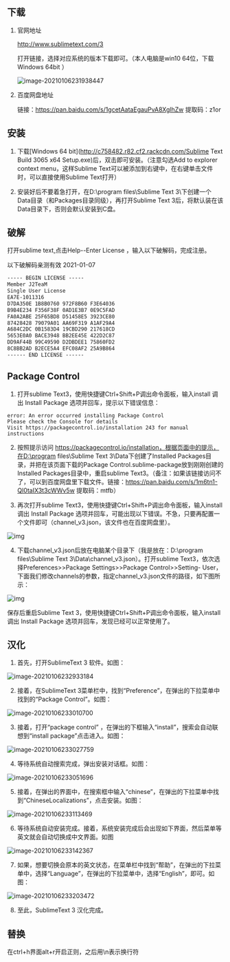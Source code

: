 ## 下载

1. 官网地址

   http://www.sublimetext.com/3

   打开链接，选择对应系统的版本下载即可。（本人电脑是win10 64位，下载Windows 64bit ）

   ![image-20210106231938447](https://gitee.com/zgf1366/pic_store/raw/master/img/20210106231938.png)

2. 百度网盘地址

   链接：https://pan.baidu.com/s/1gcetAataEgauPvA8XglhZw  提取码：z1or 

## 安装

1. 下载[Windows 64 bit](http://c758482.r82.cf2.rackcdn.com/Sublime Text Build 3065 x64 Setup.exe)后，双击即可安装。（注意勾选Add to explorer context menu，这样Sublime Text可以被添加到右键中，在右键单击文件时，可以直接使用Sublime Text打开）

2. 安装好后不要着急打开，在D:\program files\Sublime Text 3\下创建一个Data目录（和Packages目录同级），再打开Sublime Text 3后，将默认装在该Data目录下，否则会默认安装到C盘。

## 破解

打开sublime text,点击Help--Enter License ，输入以下破解码，完成注册。

以下破解码亲测有效 2021-01-07

```txt
----- BEGIN LICENSE -----
Member J2TeaM
Single User License
EA7E-1011316
D7DA350E 1B8B0760 972F8B60 F3E64036
B9B4E234 F356F38F 0AD1E3B7 0E9C5FAD
FA0A2ABE 25F65BD8 D51458E5 3923CE80
87428428 79079A01 AA69F319 A1AF29A4
A684C2DC 0B1583D4 19CBD290 217618CD
5653E0A0 BACE3948 BB2EE45E 422D2C87
DD9AF44B 99C49590 D2DBDEE1 75860FD2
8C8BB2AD B2ECE5A4 EFC08AF2 25A9B864
------ END LICENSE ------
```

## Package Control

1. 打开sublime Text3，使用快捷键Ctrl+Shift+P调出命令面板，输入install 调出 Install Package 选项并回车，提示以下错误信息：

```text
error: An error occurred installing Package Control
Please check the Console for details
Visit https://packagecontrol.io/installation 243 for manual instructions
```

2. 按照提示访问 https://packagecontrol.io/installation，根据页面中的提示，在D:\program files\Sublime Text 3\Data下创建了Installed Packages目录，并把在该页面下载的Package Control.sublime-package放到刚刚创建的Installed Packages目录中，重启sublime Text3。（备注：如果该链接访问不了，可以到百度网盘里下载文件。链接：https://pan.baidu.com/s/1m6tn1-Ql0taIX3t3cWWv5w 
   提取码：mtfb）

3. 再次打开sublime Text3，使用快捷键Ctrl+Shift+P调出命令面板，输入install 调出 Install Package 选项并回车，可能出现以下错误。不急，只要再配置一个文件即可（channel_v3.json，该文件也在百度网盘里）。

![img](https://gitee.com/zgf1366/pic_store/raw/master/img/20210106232633.png)

4. 下载channel_v3.json后放在电脑某个目录下（我是放在：D:\program files\Sublime Text 3\Data\channel_v3.json）。打开sublime Text3，依次选择Preferences>>Package Settings>>Package Control>>Setting- User，下面我们修改channels的参数，指定channel_v3.json文件的路径，如下图所示：

![img](https://gitee.com/zgf1366/pic_store/raw/master/img/20210106232810.png)

保存后重启Sublime Text 3，使用快捷键Ctrl+Shift+P调出命令面板，输入install 调出 Install Package 选项并回车，发现已经可以正常使用了。

## 汉化

1. 首先，打开SublimeText 3 软件。如图：

![image-20210106232933184](https://gitee.com/zgf1366/pic_store/raw/master/img/20210106232933.png)

2. 接着，在SublimeText 3菜单栏中，找到“Preference”，在弹出的下拉菜单中找到的“Package Control”。如图：

![image-20210106233010700](https://gitee.com/zgf1366/pic_store/raw/master/img/20210106233010.png)

3. 接着，打开“package control” ，在弹出的下框输入“install”，搜索会自动联想到“install package”点击进入。如图：

![image-20210106233027759](https://gitee.com/zgf1366/pic_store/raw/master/img/20210106233027.png)

4. 等待系统自动搜索完成，弹出安装对话框。如图：

![image-20210106233051696](https://gitee.com/zgf1366/pic_store/raw/master/img/20210106233051.png)

5. 接着，在弹出的界面中，在搜索框中输入“chinese”，在弹出的下拉菜单中找到“ChineseLocalizations”，点击安装。如图：

![image-20210106233113469](https://gitee.com/zgf1366/pic_store/raw/master/img/20210106233113.png)

6. 等待系统自动安装完成。接着，系统安装完成后会出现如下界面，然后菜单等英文就会自动切换成中文界面。如图

![image-20210106233142367](https://gitee.com/zgf1366/pic_store/raw/master/img/20210106233142.png)

7. 如果，想要切换会原本的英文状态，在菜单栏中找到“帮助”，在弹出的下拉菜单中，选择“Language”，在弹出的下拉菜单中，选择“English”，即可。如图：

![image-20210106233203472](https://gitee.com/zgf1366/pic_store/raw/master/img/20210106233203.png)

8. 至此，SublimeText 3 汉化完成。

## 替换

在ctrl+h界面alt+r开启正则，之后用\n表示换行符